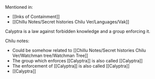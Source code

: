Mentioned in:
- [[Inks of Containment]]
- [[Chillu Notes/Secret histories Chilu Ver/Languages/Vak]]

Calyptra is a law against forbidden knowledge and a group enforcing it. 

Chilu notes:
- Could be somehow related to [[Chillu Notes/Secret histories Chilu Ver/Watchman tree/Watchman Tree]]
- The group which enforces [[Calyptra]] is also called [[Calyptra]]
- The enforcement of [[Calyptra]] is also called [[Calyptra]]
- [[Calyptra]]